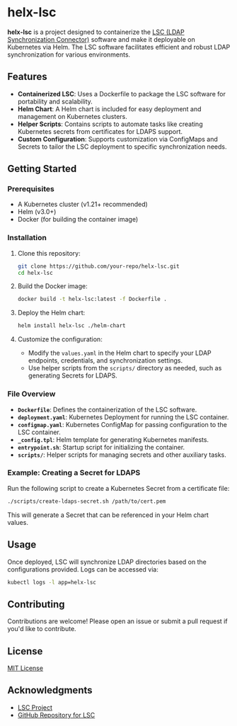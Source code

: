 
# helx-lsc

**helx-lsc** is a project designed to containerize the [LSC (LDAP Synchronization Connector)](https://lsc-project.org/) software and make it deployable on Kubernetes via Helm. The LSC software facilitates efficient and robust LDAP synchronization for various environments.

## Features

- **Containerized LSC**: Uses a Dockerfile to package the LSC software for portability and scalability.
- **Helm Chart**: A Helm chart is included for easy deployment and management on Kubernetes clusters.
- **Helper Scripts**: Contains scripts to automate tasks like creating Kubernetes secrets from certificates for LDAPS support.
- **Custom Configuration**: Supports customization via ConfigMaps and Secrets to tailor the LSC deployment to specific synchronization needs.

## Getting Started

### Prerequisites

- A Kubernetes cluster (v1.21+ recommended)
- Helm (v3.0+)
- Docker (for building the container image)

### Installation

1. Clone this repository:
   ```bash
   git clone https://github.com/your-repo/helx-lsc.git
   cd helx-lsc
   ```

2. Build the Docker image:
   ```bash
   docker build -t helx-lsc:latest -f Dockerfile .
   ```

3. Deploy the Helm chart:
   ```bash
   helm install helx-lsc ./helm-chart
   ```

4. Customize the configuration:
   - Modify the `values.yaml` in the Helm chart to specify your LDAP endpoints, credentials, and synchronization settings.
   - Use helper scripts from the `scripts/` directory as needed, such as generating Secrets for LDAPS.

### File Overview

- **`Dockerfile`**: Defines the containerization of the LSC software.
- **`deployment.yaml`**: Kubernetes Deployment for running the LSC container.
- **`configmap.yaml`**: Kubernetes ConfigMap for passing configuration to the LSC container.
- **`_config.tpl`**: Helm template for generating Kubernetes manifests.
- **`entrypoint.sh`**: Startup script for initializing the container.
- **`scripts/`**: Helper scripts for managing secrets and other auxiliary tasks.

### Example: Creating a Secret for LDAPS

Run the following script to create a Kubernetes Secret from a certificate file:
```bash
./scripts/create-ldaps-secret.sh /path/to/cert.pem
```

This will generate a Secret that can be referenced in your Helm chart values.

## Usage

Once deployed, LSC will synchronize LDAP directories based on the configurations provided. Logs can be accessed via:
```bash
kubectl logs -l app=helx-lsc
```

## Contributing

Contributions are welcome! Please open an issue or submit a pull request if you'd like to contribute.

## License

[MIT License](LICENSE)

## Acknowledgments

- [LSC Project](https://lsc-project.org/)
- [GitHub Repository for LSC](https://github.com/lsc-project/lsc)
